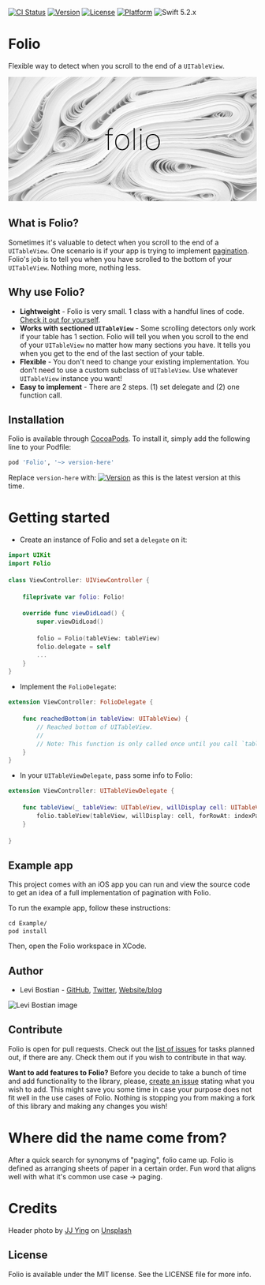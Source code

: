 [![CI Status](https://img.shields.io/travis/levibostian/Folio.svg?style=flat)](https://travis-ci.org/levibostian/Folio)
[![Version](https://img.shields.io/cocoapods/v/Folio.svg?style=flat)](https://cocoapods.org/pods/Folio)
[![License](https://img.shields.io/cocoapods/l/Folio.svg?style=flat)](https://cocoapods.org/pods/Folio)
[![Platform](https://img.shields.io/cocoapods/p/Folio.svg?style=flat)](https://cocoapods.org/pods/Folio)
![Swift 5.2.x](https://img.shields.io/badge/Swift-5.2.x-orange.svg)

# Folio

Flexible way to detect when you scroll to the end of a `UITableView`.

![project logo](misc/header.jpg)

## What is Folio? 

Sometimes it's valuable to detect when you scroll to the end of a `UITableView`. One scenario is if your app is trying to implement [pagination](https://en.wikipedia.org/wiki/Pagination). Folio's job is to tell you when you have scrolled to the bottom of your `UITableView`. Nothing more, nothing less. 

## Why use Folio? 

* **Lightweight** - Folio is very small. 1 class with a handful lines of code. [Check it out for yourself](https://github.com/levibostian/Folio/blob/master/Folio/Classes/Folio.swift).
* **Works with sectioned `UITableView`** - Some scrolling detectors only work if your table has 1 section. Folio will tell you when you scroll to the end of your `UITableView` no matter how many sections you have. It tells you when you get to the end of the last section of your table. 
* **Flexible** - You don't need to change your existing implementation. You don't need to use a custom subclass of `UITableView`. Use whatever `UITableView` instance you want!
* **Easy to implement** - There are 2 steps. (1) set delegate and (2) one function call. 

## Installation

Folio is available through [CocoaPods](https://cocoapods.org/pods/Folio). To install it, simply add the following line to your Podfile:

```ruby
pod 'Folio', '~> version-here'
```

Replace `version-here` with: [![Version](https://img.shields.io/cocoapods/v/Folio.svg?style=flat)](https://cocoapods.org/pods/Folio) as this is the latest version at this time. 

# Getting started 

* Create an instance of Folio and set a `delegate` on it:

```swift
import UIKit
import Folio

class ViewController: UIViewController {

    fileprivate var folio: Folio!
    
    override func viewDidLoad() {
        super.viewDidLoad()
        
        folio = Folio(tableView: tableView)
        folio.delegate = self
        ...
    }
}
```

* Implement the `FolioDelegate`:

```swift
extension ViewController: FolioDelegate {

    func reachedBottom(in tableView: UITableView) {
        // Reached bottom of UITableView. 
        //
        // Note: This function is only called once until you call `tableView.reloadData()`. 
    }
}
```

* In your `UITableViewDelegate`, pass some info to Folio:

```swift
extension ViewController: UITableViewDelegate {
    
    func tableView(_ tableView: UITableView, willDisplay cell: UITableViewCell, forRowAt indexPath: IndexPath) {        
        folio.tableView(tableView, willDisplay: cell, forRowAt: indexPath)
    }

}
```

## Example app

This project comes with an iOS app you can run and view the source code to get an idea of a full implementation of pagination with Folio. 

To run the example app, follow these instructions:
```
cd Example/
pod install
```
Then, open the Folio workspace in XCode.  

## Author

* Levi Bostian - [GitHub](https://github.com/levibostian), [Twitter](https://twitter.com/levibostian), [Website/blog](https://levibostian.com)

![Levi Bostian image](https://gravatar.com/avatar/22355580305146b21508c74ff6b44bc5?s=250)

## Contribute

Folio is open for pull requests. Check out the [list of issues](https://github.com/levibostian/folio/issues) for tasks planned out, if there are any. Check them out if you wish to contribute in that way.

**Want to add features to Folio?** Before you decide to take a bunch of time and add functionality to the library, please, [create an issue](https://github.com/levibostian/Folio/issues/new) stating what you wish to add. This might save you some time in case your purpose does not fit well in the use cases of Folio. Nothing is stopping you from making a fork of this library and making any changes you wish!

# Where did the name come from?

After a quick search for synonyms of "paging", folio came up. Folio is defined as arranging sheets of paper in a certain order. Fun word that aligns well with what it's common use case -> paging. 

# Credits

Header photo by [JJ Ying](https://unsplash.com/@jjying) on [Unsplash](https://unsplash.com/photos/WmnsGyaFnCQ)

## License

Folio is available under the MIT license. See the LICENSE file for more info.
